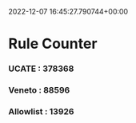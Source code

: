 2022-12-07 16:45:27.790744+00:00
# Rule Counter 
 ### UCATE : 378368

 ### Veneto : 88596

 ### Allowlist : 13926